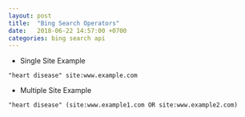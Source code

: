 ```yaml
---
layout: post
title:  "Bing Search Operators"
date:   2018-06-22 14:57:00 +0700
categories: bing search api
---
```


+ Single Site Example
```
"heart disease" site:www.example.com
```

+ Multiple Site Example
```
"heart disease" (site:www.example1.com OR site:www.example2.com)
```
